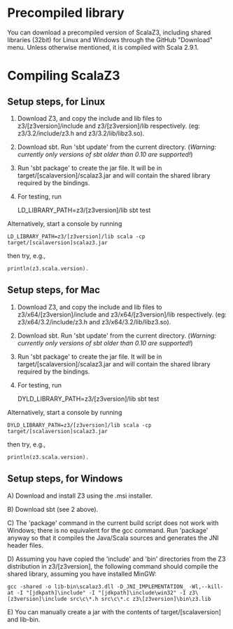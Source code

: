 Precompiled library
===================

You can download a precompiled version of ScalaZ3, including shared libraries
(32bit) for Linux and Windows through the GitHub "Download" menu. Unless
otherwise mentioned, it is compiled with Scala 2.9.1.

Compiling ScalaZ3
=================

Setup steps, for Linux
----------------------

1) Download Z3, and copy the include and lib files to z3/[z3version]/include and
z3/[z3version]/lib respectively. (eg: z3/3.2/include/z3.h and
z3/3.2/lib/libz3.so).

2) Download sbt. Run 'sbt update' from the current directory. (<i>Warning:
currently only versions of sbt older than 0.10 are supported!</i>)

3) Run 'sbt package' to create the jar file. It will be in
target/[scalaversion]/scalaz3.jar and will contain the shared library required
by the bindings.

4) For testing, run

    LD_LIBRARY_PATH=z3/[z3version]/lib sbt test

Alternatively, start a console by running

    LD_LIBRARY_PATH=z3/[z3version]/lib scala -cp target/[scalaversion]scalaz3.jar

then try, e.g.,

    println(z3.scala.version).

Setup steps, for Mac
----------------------

1) Download Z3, and copy the include and lib files to z3/x64/[z3version]/include and
z3/x64/[z3version]/lib respectively. (eg: z3/x64/3.2/include/z3.h and
z3/x64/3.2/lib/libz3.so).

2) Download sbt. Run 'sbt update' from the current directory. (<i>Warning:
currently only versions of sbt older than 0.10 are supported!</i>)

3) Run 'sbt package' to create the jar file. It will be in
target/[scalaversion]/scalaz3.jar and will contain the shared library required
by the bindings.

4) For testing, run

    DYLD_LIBRARY_PATH=z3/[z3version]/lib sbt test

Alternatively, start a console by running

    DYLD_LIBRARY_PATH=z3/[z3version]/lib scala -cp target/[scalaversion]scalaz3.jar

then try, e.g.,

    println(z3.scala.version).

Setup steps, for Windows
------------------------

A) Download and install Z3 using the .msi installer. 

B) Download sbt (see 2 above).

C) The 'package' command in the current build script does not work with
Windows; there is no equivalent for the gcc command. Run 'package' anyway so
that it compiles the Java/Scala sources and generates the JNI header files.

D) Assuming you have copied the 'include' and 'bin' directories from the Z3
distribution in z3/[z3version], the following command should compile the shared
library, assuming you have installed MinGW:

    gcc -shared -o lib-bin\scalaz3.dll -D_JNI_IMPLEMENTATION_ -Wl,--kill-at -I "[jdkpath]\include" -I "[jdkpath]\include\win32" -I z3\[z3version]\include src\c\*.h src\c\*.c z3\[z3version]\bin\z3.lib

E) You can manually create a jar with the contents of target/[scalaversion] and
lib-bin.
